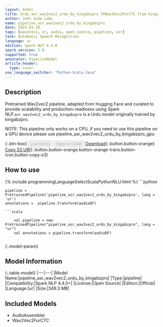 ```yaml
---
layout: model
title: Urdu asr_wav2vec2_urdu_by_kingabzpro TFWav2Vec2ForCTC from kingabzpro
author: John Snow Labs
name: pipeline_asr_wav2vec2_urdu_by_kingabzpro
date: 2023-03-10
tags: [wav2vec2, ur, audio, open_source, pipeline, asr]
task: Automatic Speech Recognition
language: ur
edition: Spark NLP 4.4.0
spark_version: 3.0
supported: true
annotator: PipelineModel
article_header:
  type: cover
use_language_switcher: "Python-Scala-Java"
---
```


## Description

Pretrained Wav2vec2  pipeline, adapted from Hugging Face and curated to provide scalability and production-readiness using Spark NLP.`asr_wav2vec2_urdu_by_kingabzpro` is a Urdu model originally trained by kingabzpro.

NOTE: This pipeline only works on a CPU, if you need to use this pipeline on a GPU device please use pipeline_asr_wav2vec2_urdu_by_kingabzpro_gpu

{:.btn-box}
<button class="button button-orange" disabled>Live Demo</button>
<button class="button button-orange" disabled>Open in Colab</button>
[Download](https://s3.amazonaws.com/auxdata.johnsnowlabs.com/public/models/pipeline_asr_wav2vec2_urdu_by_kingabzpro_ur_4.4.0_3.0_1678483075223.zip){:.button.button-orange}
[Copy S3 URI](s3://auxdata.johnsnowlabs.com/public/models/pipeline_asr_wav2vec2_urdu_by_kingabzpro_ur_4.4.0_3.0_1678483075223.zip){:.button.button-orange.button-orange-trans.button-icon.button-copy-s3}

## How to use



<div class="tabs-box" markdown="1">
{% include programmingLanguageSelectScalaPythonNLU.html %}
```python

    pipeline = PretrainedPipeline('pipeline_asr_wav2vec2_urdu_by_kingabzpro', lang = 'ur')
    annotations =  pipeline.transform(audioDF)
    
```
```scala

    val pipeline = new PretrainedPipeline("pipeline_asr_wav2vec2_urdu_by_kingabzpro", lang = "ur")
    val annotations = pipeline.transform(audioDF)
    
```
</div>

{:.model-param}
## Model Information

{:.table-model}
|---|---|
|Model Name:|pipeline_asr_wav2vec2_urdu_by_kingabzpro|
|Type:|pipeline|
|Compatibility:|Spark NLP 4.4.0+|
|License:|Open Source|
|Edition:|Official|
|Language:|ur|
|Size:|349.3 MB|

## Included Models

- AudioAssembler
- Wav2Vec2ForCTC